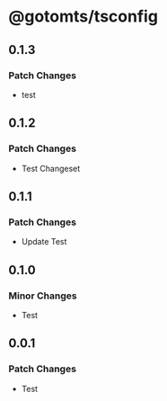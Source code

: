 # @gotomts/tsconfig

## 0.1.3

### Patch Changes

- test

## 0.1.2

### Patch Changes

- Test Changeset

## 0.1.1

### Patch Changes

- Update Test

## 0.1.0

### Minor Changes

- Test

## 0.0.1

### Patch Changes

- Test

